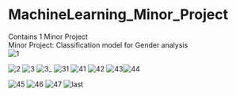 # MachineLearning_Minor_Project
Contains 1 Minor Project
<br>
Minor Project: Classification model for Gender analysis<br>
![1](https://user-images.githubusercontent.com/91725049/162547324-617b4850-e4d0-40d1-b4b3-99757820ceaa.jpg)

![2](https://user-images.githubusercontent.com/91725049/162546668-9da77340-e5b1-4ec5-9040-8a2af58086c5.jpg)
![3](https://user-images.githubusercontent.com/91725049/162546736-84b090b4-6253-4b16-8e6b-bc33867d175f.jpg)
![3_](https://user-images.githubusercontent.com/91725049/162546741-26aba6cb-260b-48e1-8bb4-e1f59791e647.jpg)
![31](https://user-images.githubusercontent.com/91725049/162546746-61ed865c-15dd-4ef3-8145-e3279f59da25.jpg)
![41](https://user-images.githubusercontent.com/91725049/162546748-b8c6fa5e-fffb-4df3-882e-8ce7eadd40ba.jpg)
![42](https://user-images.githubusercontent.com/91725049/162546750-8cbcc962-97c3-4495-8100-3659df85677e.jpg)
![43](https://user-images.githubusercontent.com/91725049/162546754-78a31bdc-c9a9-42ca-a16f-2011ecdb9df1.jpg)![44](https://user-images.githubusercontent.com/91725049/162546758-f01fa7ab-3e76-4130-beaa-7570724e50b6.jpg)

![45](https://user-images.githubusercontent.com/91725049/162546762-931cece2-a89e-44a7-bfa0-a8ceda69600e.jpg)
![46](https://user-images.githubusercontent.com/91725049/162546774-a13b62f7-df6e-487b-91f7-ed38ae9080b5.jpg)
![47](https://user-images.githubusercontent.com/91725049/162546783-192a84e4-680d-4ce7-9825-9a3fe064143c.jpg)
![last](https://user-images.githubusercontent.com/91725049/162546786-09d408e4-4424-4168-984e-4c786c87371d.jpg)

